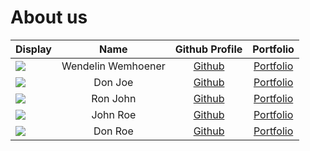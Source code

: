 # About us

Display |        Name        | Github Profile | Portfolio 
--------|:------------------:|:--------------:|:---------:
![](https://media.licdn.com/dms/image/C4D03AQGTLbALYjG82Q/profile-displayphoto-shrink_800_800/0/1580629728751?e=1701907200&v=beta&t=PEfw_qZfZA39rJRfo5_Pg4o_RmbPwdneiPX3ftNt9dA) | Wendelin Wemhoener | [Github](https://github.com/wendelinwemhoener/) | [Portfolio](docs/team/wendelinwemhoener.md)
![](https://via.placeholder.com/100.png?text=Photo) |      Don Joe       | [Github](https://github.com/) | [Portfolio](docs/team/johndoe.md)
![](https://via.placeholder.com/100.png?text=Photo) |      Ron John      | [Github](https://github.com/) | [Portfolio](docs/team/johndoe.md)
![](https://via.placeholder.com/100.png?text=Photo) |      John Roe      | [Github](https://github.com/) | [Portfolio](docs/team/johndoe.md)
![](https://via.placeholder.com/100.png?text=Photo) |      Don Roe       | [Github](https://github.com/) | [Portfolio](docs/team/johndoe.md)
